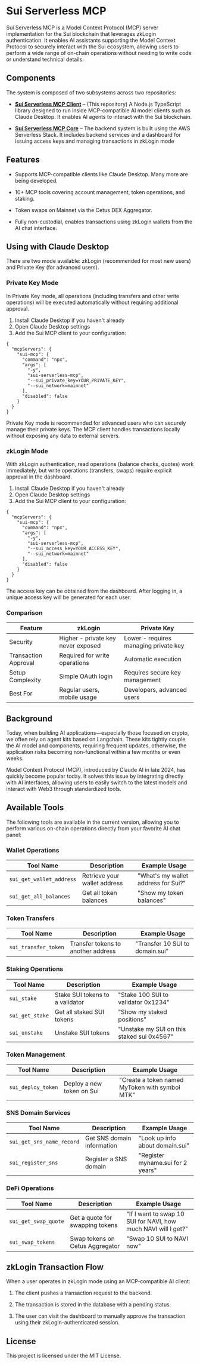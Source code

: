 # Sui Serverless MCP
  
Sui Serverless MCP is a Model Context Protocol (MCP) server implementation for the Sui blockchain that leverages zkLogin authentication. It enables AI assistants supporting the Model Context Protocol to securely interact with the Sui ecosystem, allowing users to perform a wide range of on-chain operations without needing to write code or understand technical details.

## Components

The system is composed of two subsystems across two repositories:

- **[Sui Serverless MCP Client](https://github.com/tamago-labs/sui-mcp-client)** – (This repository)
A Node.js TypeScript library designed to run inside MCP-compatible AI model clients such as Claude Desktop. It enables AI agents to interact with the Sui blockchain.

- **[Sui Serverless MCP Core](https://github.com/tamago-labs/sui-serverless-mcp)** – The backend system is built using the AWS Serverless Stack. It includes backend services and a dashboard for issuing access keys and managing transactions in zkLogin mode

## Features

- Supports MCP-compatible clients like Claude Desktop. Many more are being developed.

- 10+ MCP tools covering account management, token operations, and staking.

- Token swaps on Mainnet via the Cetus DEX Aggregator.

- Fully non-custodial, enables transactions using zkLogin wallets from the AI chat interface.

## Using with Claude Desktop

There are two mode available: zkLogin (recommended for most new users) and Private Key (for advanced users).

### Private Key Mode ###

In Private Key mode, all operations (including transfers and other write operations) will be executed automatically without requiring additional approval.

1. Install Claude Desktop if you haven't already
2. Open Claude Desktop settings
3. Add the Sui MCP client to your configuration:

```
{
  "mcpServers": {
    "sui-mcp": {
      "command": "npx",
      "args": [
        "-y",
        "sui-serverless-mcp",
        "--sui_private_key=YOUR_PRIVATE_KEY", 
        "--sui_network=mainnet"
      ],
      "disabled": false
    }
  }
}
```

Private Key mode is recommended for advanced users who can securely manage their private keys. The MCP client handles transactions locally without exposing any data to external servers.

### zkLogin Mode ###

With zkLogin authentication, read operations (balance checks, quotes) work immediately, but write operations (transfers, swaps) require explicit approval in the dashboard.

1. Install Claude Desktop if you haven't already
2. Open Claude Desktop settings
3. Add the Sui MCP client to your configuration:

```
{
  "mcpServers": {
    "sui-mcp": {
      "command": "npx",
      "args": [
        "-y",
        "sui-serverless-mcp",
        "--sui_access_key=YOUR_ACCESS_KEY", 
        "--sui_network=mainnet"
      ],
      "disabled": false
    }
  }
}
```

The access key can be obtained from the dashboard. After logging in, a unique access key will be generated for each user.

### Comparison ###

Feature | zkLogin | Private Key 
--- | --- | ---
Security |  Higher - private key never exposed  | Lower - requires managing private key
Transaction Approval | Required for write operations | Automatic execution
Setup Complexity | Simple OAuth login |  Requires secure key management
Best For | Regular users, mobile usage | Developers, advanced users


## Background

Today, when building AI applications—especially those focused on crypto, we often rely on agent kits based on Langchain. These kits tightly couple the AI model and components, requiring frequent updates, otherwise, the application risks becoming non-functional within a few months or even weeks.

Model Context Protocol (MCP), introduced by Claude AI in late 2024, has quickly become popular today. It solves this issue by integrating directly with AI interfaces, allowing users to easily switch to the latest models and interact with Web3 through standardized tools. 

## Available Tools

The following tools are available in the current version, allowing you to perform various on-chain operations directly from your favorite AI chat panel:

### Wallet Operations

| Tool Name | Description | Example Usage |
|-----------|-------------|---------------|
| `sui_get_wallet_address` | Retrieve your wallet address | "What's my wallet address for Sui?" |
| `sui_get_all_balances` | Get all token balances | "Show my token balances" |

### Token Transfers

| Tool Name | Description | Example Usage |
|-----------|-------------|---------------|
| `sui_transfer_token` | Transfer tokens to another address | "Transfer 10 SUI to domain.sui" |

### Staking Operations

| Tool Name | Description | Example Usage |
|-----------|-------------|---------------|
| `sui_stake` | Stake SUI tokens to a validator | "Stake 100 SUI to validator 0x1234" |
| `sui_get_stake` | Get all staked SUI tokens | "Show my staked positions" |
| `sui_unstake` | Unstake SUI tokens | "Unstake my SUI on this staked sui 0x4567" |

### Token Management

| Tool Name | Description | Example Usage |
|-----------|-------------|---------------|
| `sui_deploy_token` | Deploy a new token on Sui | "Create a token named MyToken with symbol MTK" |

### SNS Domain Services

| Tool Name | Description | Example Usage |
|-----------|-------------|---------------|
| `sui_get_sns_name_record` | Get SNS domain information | "Look up info about domain.sui" |
| `sui_register_sns` | Register a SNS domain | "Register myname.sui for 2 years" |

### DeFi Operations

| Tool Name | Description | Example Usage |
|-----------|-------------|---------------|
| `sui_get_swap_quote` | Get a quote for swapping tokens | "If I want to swap 10 SUI for NAVI, how much NAVI will I get?" |
| `sui_swap_tokens` | Swap tokens on Cetus Aggregator | "Swap 10 SUI to NAVI now" |

## zkLogin Transaction Flow

When a user operates in zkLogin mode using an MCP-compatible AI client:

1. The client pushes a transaction request to the backend.

2. The transaction is stored in the database with a pending status.

3. The user can visit the dashboard to manually approve the transaction using their zkLogin-authenticated session.

## License
This project is licensed under the MIT License.

